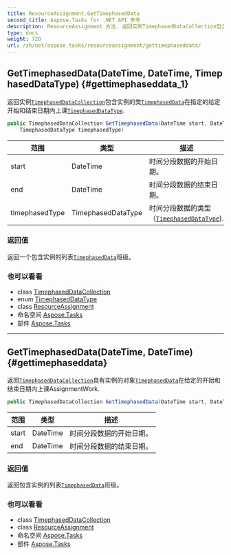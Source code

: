 ```yaml
---
title: ResourceAssignment.GetTimephasedData
second_title: Aspose.Tasks for .NET API 参考
description: ResourceAssignment 方法. 返回实例TimephasedDataCollection包含实例的类TimephasedData在指定的给定开始和结束日期内上课TimephasedDataType.
type: docs
weight: 720
url: /zh/net/aspose.tasks/resourceassignment/gettimephaseddata/
---
```

## GetTimephasedData(DateTime, DateTime, TimephasedDataType) {#gettimephaseddata_1}

返回实例[`TimephasedDataCollection`](../../timephaseddatacollection/)包含实例的类[`TimephasedData`](../timephaseddata/)在指定的给定开始和结束日期内上课[`TimephasedDataType`](../../timephaseddatatype/).

```csharp
public TimephasedDataCollection GetTimephasedData(DateTime start, DateTime end, 
    TimephasedDataType timephasedType)
```

| 范围 | 类型 | 描述 |
| --- | --- | --- |
| start | DateTime | 时间分段数据的开始日期。 |
| end | DateTime | 时间分段数据的结束日期。 |
| timephasedType | TimephasedDataType | 时间分段数据的类型（[`TimephasedDataType`](../../timephaseddatatype/)). |

### 返回值

返回一个包含实例的列表[`TimephasedData`](../../timephaseddata/)班级。

### 也可以看看

* class [TimephasedDataCollection](../../timephaseddatacollection/)
* enum [TimephasedDataType](../../timephaseddatatype/)
* class [ResourceAssignment](../)
* 命名空间 [Aspose.Tasks](../../resourceassignment/)
* 部件 [Aspose.Tasks](../../../)

---

## GetTimephasedData(DateTime, DateTime) {#gettimephaseddata}

返回[`TimephasedDataCollection`](../../timephaseddatacollection/)具有实例的对象[`TimephasedData`](../timephaseddata/)在给定的开始和结束日期内上课AssignmentWork.

```csharp
public TimephasedDataCollection GetTimephasedData(DateTime start, DateTime end)
```

| 范围 | 类型 | 描述 |
| --- | --- | --- |
| start | DateTime | 时间分段数据的开始日期。 |
| end | DateTime | 时间分段数据的结束日期。 |

### 返回值

返回包含实例的列表[`TimephasedData`](../../timephaseddata/)班级。

### 也可以看看

* class [TimephasedDataCollection](../../timephaseddatacollection/)
* class [ResourceAssignment](../)
* 命名空间 [Aspose.Tasks](../../resourceassignment/)
* 部件 [Aspose.Tasks](../../../)


